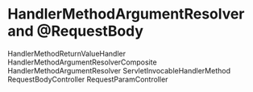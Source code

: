 # HandlerMethodArgumentResolver and @RequestBody

HandlerMethodReturnValueHandler
HandlerMethodArgumentResolverComposite
HandlerMethodArgumentResolver
ServletInvocableHandlerMethod
RequestBodyController
RequestParamController